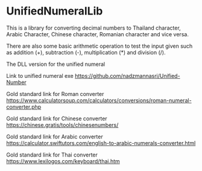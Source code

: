 # UnifiedNumeralLib

This is a library for converting decimal numbers to Thailand character, Arabic Character, Chinese character, Romanian character and vice versa.

There are also some basic arithmetic operation to test the input given such as addition (+), subtraction (-), multiplication (*) and division (/).

The DLL version for the unified numeral

Link to unified numeral exe https://github.com/nadzmannasri/Unified-Number

Gold standard link for Roman converter https://www.calculatorsoup.com/calculators/conversions/roman-numeral-converter.php

Gold standard link for Chinese converter https://chinese.gratis/tools/chinesenumbers/

Gold standard link for Arabic converter https://calculator.swiftutors.com/english-to-arabic-numerals-converter.html

Gold standard link for Thai converter https://www.lexilogos.com/keyboard/thai.htm
